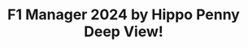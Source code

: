 ---
title: F1 Manager 2024 by Hippo Penny Deep View!
layout: scoredetail
permalink: /meta-score/f1-manager-2024
header:
  teaser: /assets/images/f1-manager-2024.jpg
  video:
    id: 6ZGUBB6Q6VU
    provider: youtube
---